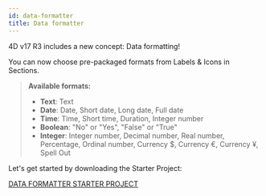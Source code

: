 ```yaml
---
id: data-formatter
title: Data formatter
---
```


4D v17 R3 includes a new concept: Data formatting!

You can now choose pre-packaged formats from Labels & Icons in Sections.

> **Available formats:**
>
> * **Text**: Text
> *  **Date**: Date, Short date, Long date, Full date
> *  **Time**: Time, Short time, Duration, Integer number
> *  **Boolean**: "No" or "Yes", "False" or "True"
> *  **Integer**: Integer number, Decimal number, Real number, Percentage, Ordinal number, Currency $, Currency €, Currency ¥, Spell Out

Let's get started by downloading the Starter Project:

<div style= {{ textAlign: "center", marginTop: "20px", marginBottom: "20px" }}>
<a className="button"
href="https://github.com/4d-for-ios/tutorial-DataFormatter/releases/latest/download/tutorial-DataFormatter.zip">DATA FORMATTER STARTER PROJECT</a>
</div>

